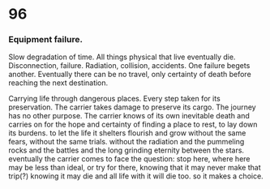 # 96

### Equipment failure. 
  
Slow degradation of time. All things physical that live eventually die. Disconnection, failure. Radiation, collision, accidents. One failure begets another. Eventually there can be no travel, only certainty of death before reaching the next destination. 

Carrying life through dangerous places. Every step taken for its preservation. The carrier takes damage to preserve its cargo. The journey has no other purpose. The carrier knows of its own inevitable death and carries on for the hope and certainty of finding a place to rest, to lay down its burdens. to let the life it shelters flourish and grow without the same fears, without the same trials. without the radiation and the pummeling rocks and the battles and the long grinding eternity between the stars. eventually the carrier comes to face the question: stop here, where here may be less than ideal, or try for there, knowing that it may never make that trip(?) knowing it may die and all life with it will die too. so it makes a choice. 